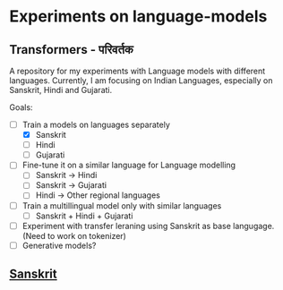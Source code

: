 # Experiments on language-models

## Transformers - परिवर्तक

A repository for my experiments with Language models with different languages. Currently, I am focusing on Indian Languages, especially on Sanskrit, Hindi and Gujarati.

Goals:

- [ ] Train a models on languages separately
  - [x] Sanskrit
  - [ ] Hindi
  - [ ] Gujarati
- [ ] Fine-tune it on a similar language for Language modelling
  - [ ] Sanskrit -> Hindi
  - [ ] Sanskrit -> Gujarati
  - [ ] Hindi -> Other regional languages
- [ ] Train a multillingual model only with similar languages
  - [ ] Sanskrit + Hindi + Gujarati
- [ ] Experiment with transfer leraning using Sanskrit as base langugage. (Need to work on tokenizer)
- [ ] Generative models?

## [Sanskrit](Sanskrit\README.md)
